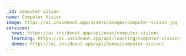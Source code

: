```yaml
---
_id: computer-vision
name: Computer Vision
image: https://ai.insideout.app/assets/images/computer-vision.jpg
services:
  news: https://ai.insideout.app/api/news/computer-vision/
  learning: https://ai.insideout.app/api/learning/computer-vision/
  demos: https://ai.insideout.app/api/demos/computer-vision/
---
```


